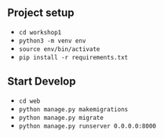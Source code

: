 ## Project setup
- `cd workshop1` 
- `python3 -m venv env`
- `source env/bin/activate`
- `pip install -r requirements.txt`

## Start Develop
- `cd web`
- `python manage.py makemigrations`
- `python manage.py migrate`
- `python manage.py runserver 0.0.0.0:8000`